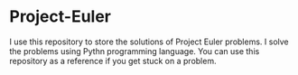 # Project-Euler

I use this repository to store the solutions of Project Euler problems. I solve the problems using Pythn programming language. You can use 
this repository as a reference if you get stuck on a problem.
